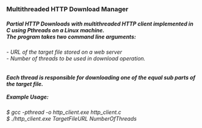 ### Multithreaded HTTP Download Manager
##### Partial HTTP Downloads with multithreaded HTTP client implemented in C using Pthreads on a Linux machine.<br/>The program takes two command line arguments:
###### - URL of the target file stored on a web server<br/>- Number of threads to be used in download operation.
##### Each thread is responsible for downloading one of the equal sub parts of the target file.<br/><br/>Example Usage:
###### $ gcc -pthread -o http_client.exe http_client.c<br/>$ ./http_client.exe TargetFileURL NumberOfThreads
